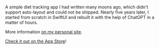 A simple diet tracking app I had written many moons ago, which didn't support auto-layout and could not be shipped. Nearly five years later, I started from scratch in SwiftUI and rebuilt it with the help of ChatGPT in a matter of hours.

More information [on my personal site](https://www.iammike.org/?page_id=4559).

[Check it out on the App Store](https://apps.apple.com/us/app/one-day-diet/id6475656051)!
